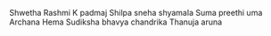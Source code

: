 Shwetha
Rashmi K
padmaj
Shilpa
sneha
shyamala
Suma
preethi
uma
Archana
Hema
Sudiksha
bhavya
chandrika
Thanuja
aruna